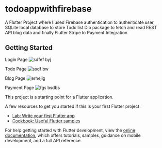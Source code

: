 # todoappwithfirebase

A Flutter Project where I used Firebase authentication to authenticate user,
SQLite local database to store Todo list
Dio package to fetch and read REST API blog data
and finally Flutter Stripe to Payment Integration.

## Getting Started

Login Page
![sdfef byj](https://github.com/SaadIbnRouf/TodoAppWithFirebase/assets/45789793/f86219dd-eba1-4b1c-b0f0-b899c7d981d4)

Todo Page
![ssdf bw](https://github.com/SaadIbnRouf/TodoAppWithFirebase/assets/45789793/24f03fdd-dcf8-4258-b000-b1297d7e8b03)

Blog Page
![erhejig](https://github.com/SaadIbnRouf/TodoAppWithFirebase/assets/45789793/dc4584a0-de36-4bdc-85e6-7f95b873250d)

Payment Page
![fgs bsdbs](https://github.com/SaadIbnRouf/TodoAppWithFirebase/assets/45789793/96bff563-6103-4f0c-84a8-547c52223c6c)


This project is a starting point for a Flutter application.

A few resources to get you started if this is your first Flutter project:

- [Lab: Write your first Flutter app](https://docs.flutter.dev/get-started/codelab)
- [Cookbook: Useful Flutter samples](https://docs.flutter.dev/cookbook)

For help getting started with Flutter development, view the
[online documentation](https://docs.flutter.dev/), which offers tutorials,
samples, guidance on mobile development, and a full API reference.
